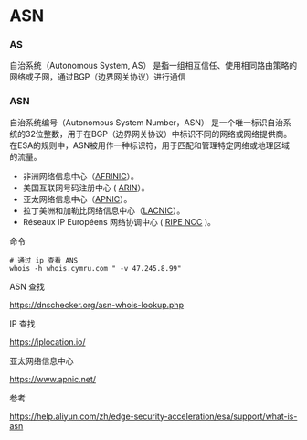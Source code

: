 # ASN

### AS

自治系统（Autonomous System, AS） 是指一组相互信任、使用相同路由策略的网络或子网，通过BGP（边界网关协议）进行通信

### ASN

自治系统编号（Autonomous System Number，ASN） 是一个唯一标识自治系统的32位整数，用于在BGP（边界网关协议）中标识不同的网络或网络提供商。在ESA的规则中，ASN被用作一种标识符，用于匹配和管理特定网络或地理区域的流量。

- 非洲网络信息中心（[AFRINIC](https://www.afrinic.net/)）。
- 美国互联网号码注册中心 ( [ARIN](https://www.arin.net/)）。
- 亚太网络信息中心（[APNIC](https://www.apnic.net/)）。
- 拉丁美洲和加勒比网络信息中心（[LACNIC](https://www.lacnic.net/)）。
- Réseaux IP Européens 网络协调中心 ( [RIPE NCC](https://www.ripe.net/) )。



命令

```
# 通过 ip 查看 ANS
whois -h whois.cymru.com " -v 47.245.8.99"
```

ASN 查找

https://dnschecker.org/asn-whois-lookup.php

IP 查找

https://iplocation.io/

亚太网络信息中心

https://www.apnic.net/



参考

https://help.aliyun.com/zh/edge-security-acceleration/esa/support/what-is-asn